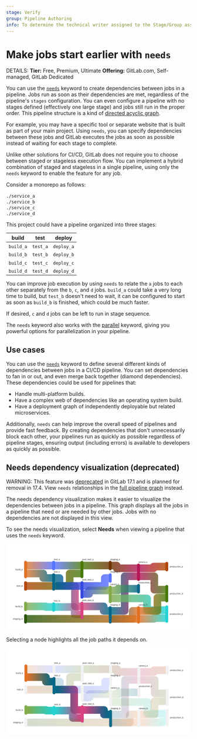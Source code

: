 ```yaml
---
stage: Verify
group: Pipeline Authoring
info: To determine the technical writer assigned to the Stage/Group associated with this page, see https://handbook.gitlab.com/handbook/product/ux/technical-writing/#assignments
---
```


# Make jobs start earlier with `needs`

DETAILS:
**Tier:** Free, Premium, Ultimate
**Offering:** GitLab.com, Self-managed, GitLab Dedicated

You can use the [`needs`](../yaml/index.md#needs) keyword to create dependencies between jobs
in a pipeline. Jobs run as soon as their dependencies are met, regardless of the pipeline's `stages`
configuration. You can even configure a pipeline with no stages defined (effectively one large stage)
and jobs still run in the proper order. This pipeline structure is a kind of
[directed acyclic graph](https://en.wikipedia.org/wiki/Directed_acyclic_graph).

For example, you may have a specific tool or separate website that is built
as part of your main project. Using `needs`, you can specify dependencies between
these jobs and GitLab executes the jobs as soon as possible instead of waiting
for each stage to complete.

Unlike other solutions for CI/CD, GitLab does not require you to choose between staged
or stageless execution flow. You can implement a hybrid combination of staged and stageless
in a single pipeline, using only the `needs` keyword to enable the feature for any job.

Consider a monorepo as follows:

```plaintext
./service_a
./service_b
./service_c
./service_d
```

This project could have a pipeline organized into three stages:

| build     | test     | deploy |
|-----------|----------|--------|
| `build_a` | `test_a` | `deploy_a` |
| `build_b` | `test_b` | `deploy_b` |
| `build_c` | `test_c` | `deploy_c` |
| `build_d` | `test_d` | `deploy_d` |

You can improve job execution by using `needs` to relate the `a` jobs to each other
separately from the `b`, `c`, and `d` jobs. `build_a` could take a very long time to build,
but `test_b` doesn't need to wait, it can be configured to start as soon as `build_b` is finished,
which could be much faster.

If desired, `c` and `d` jobs can be left to run in stage sequence.

The `needs` keyword also works with the [parallel](../yaml/index.md#parallel) keyword,
giving you powerful options for parallelization in your pipeline.

## Use cases

You can use the [`needs`](../yaml/index.md#needs) keyword to define several different kinds of
dependencies between jobs in a CI/CD pipeline. You can set dependencies to fan in or out,
and even merge back together (diamond dependencies). These dependencies could be used for
pipelines that:

- Handle multi-platform builds.
- Have a complex web of dependencies like an operating system build.
- Have a deployment graph of independently deployable but related microservices.

Additionally, `needs` can help improve the overall speed of pipelines and provide fast feedback.
By creating dependencies that don't unnecessarily
block each other, your pipelines run as quickly as possible regardless of
pipeline stages, ensuring output (including errors) is available to developers
as quickly as possible.

<!--- start_remove The following content will be removed on remove_date: '2024-12-19' -->
## Needs dependency visualization (deprecated)

WARNING:
This feature was [deprecated](https://gitlab.com/gitlab-org/gitlab/-/issues/336560) in GitLab 17.1
and is planned for removal in 17.4. View `needs` relationships in the
[full pipeline graph](../pipelines/index.md#group-jobs-by-stage-or-needs-configuration) instead.

The needs dependency visualization makes it easier to visualize the dependencies
between jobs in a pipeline. This graph displays all the jobs in a pipeline
that need or are needed by other jobs. Jobs with no dependencies are not displayed in this view.

To see the needs visualization, select **Needs** when viewing a pipeline that uses the `needs` keyword.

![Needs visualization example](img/dag_graph_example_v13_1.png)

Selecting a node highlights all the job paths it depends on.

![Needs visualization with path highlight](img/dag_graph_example_clicked_v13_1.png)
<!--- end_remove -->
